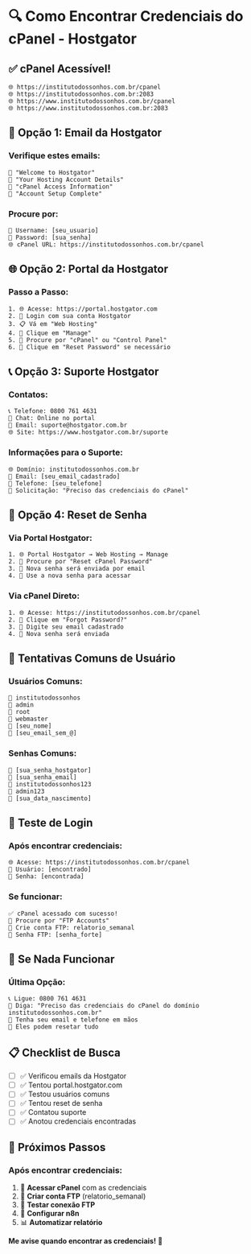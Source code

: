 # 🔍 Como Encontrar Credenciais do cPanel - Hostgator

## ✅ **cPanel Acessível!**
```
🌐 https://institutodossonhos.com.br/cpanel
🌐 https://institutodossonhos.com.br:2083
🌐 https://www.institutodossonhos.com.br/cpanel
🌐 https://www.institutodossonhos.com.br:2083
```

## 📧 **Opção 1: Email da Hostgator**

### **Verifique estes emails:**
```
📧 "Welcome to Hostgator"
📧 "Your Hosting Account Details"
📧 "cPanel Access Information"
📧 "Account Setup Complete"
```

### **Procure por:**
```
👤 Username: [seu_usuario]
🔑 Password: [sua_senha]
🌐 cPanel URL: https://institutodossonhos.com.br/cpanel
```

## 🌐 **Opção 2: Portal da Hostgator**

### **Passo a Passo:**
```
1. 🌐 Acesse: https://portal.hostgator.com
2. 👤 Login com sua conta Hostgator
3. 📋 Vá em "Web Hosting"
4. 🔧 Clique em "Manage"
5. 📁 Procure por "cPanel" ou "Control Panel"
6. 🔑 Clique em "Reset Password" se necessário
```

## 📞 **Opção 3: Suporte Hostgator**

### **Contatos:**
```
📞 Telefone: 0800 761 4631
💬 Chat: Online no portal
📧 Email: suporte@hostgator.com.br
🌐 Site: https://www.hostgator.com.br/suporte
```

### **Informações para o Suporte:**
```
🌐 Domínio: institutodossonhos.com.br
📧 Email: [seu_email_cadastrado]
📱 Telefone: [seu_telefone]
🎯 Solicitação: "Preciso das credenciais do cPanel"
```

## 🔧 **Opção 4: Reset de Senha**

### **Via Portal Hostgator:**
```
1. 🌐 Portal Hostgator → Web Hosting → Manage
2. 🔧 Procure por "Reset cPanel Password"
3. 📧 Nova senha será enviada por email
4. 🔑 Use a nova senha para acessar
```

### **Via cPanel Direto:**
```
1. 🌐 Acesse: https://institutodossonhos.com.br/cpanel
2. 🔑 Clique em "Forgot Password?"
3. 📧 Digite seu email cadastrado
4. 📧 Nova senha será enviada
```

## 🎯 **Tentativas Comuns de Usuário**

### **Usuários Comuns:**
```
👤 institutodossonhos
👤 admin
👤 root
👤 webmaster
👤 [seu_nome]
👤 [seu_email_sem_@]
```

### **Senhas Comuns:**
```
🔑 [sua_senha_hostgator]
🔑 [sua_senha_email]
🔑 institutodossonhos123
🔑 admin123
🔑 [sua_data_nascimento]
```

## 🧪 **Teste de Login**

### **Após encontrar credenciais:**
```
🌐 Acesse: https://institutodossonhos.com.br/cpanel
👤 Usuário: [encontrado]
🔑 Senha: [encontrada]
```

### **Se funcionar:**
```
✅ cPanel acessado com sucesso!
📁 Procure por "FTP Accounts"
👤 Crie conta FTP: relatorio_semanal
🔑 Senha FTP: [senha_forte]
```

## 🚨 **Se Nada Funcionar**

### **Última Opção:**
```
📞 Ligue: 0800 761 4631
💬 Diga: "Preciso das credenciais do cPanel do domínio institutodossonhos.com.br"
📧 Tenha seu email e telefone em mãos
🔑 Eles podem resetar tudo
```

## 📋 **Checklist de Busca**

- [ ] ✅ Verificou emails da Hostgator
- [ ] ✅ Tentou portal.hostgator.com
- [ ] ✅ Testou usuários comuns
- [ ] ✅ Tentou reset de senha
- [ ] ✅ Contatou suporte
- [ ] ✅ Anotou credenciais encontradas

## 🎉 **Próximos Passos**

### **Após encontrar credenciais:**
1. 🔑 **Acessar cPanel** com as credenciais
2. 📁 **Criar conta FTP** (relatorio_semanal)
3. 🧪 **Testar conexão FTP**
4. 🤖 **Configurar n8n**
5. 📊 **Automatizar relatório**

**Me avise quando encontrar as credenciais!** 🚀













